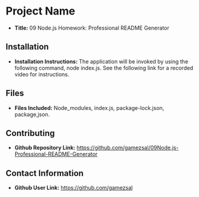 
# Project Name

* **Title:** 09 Node.js Homework: Professional README Generator
    
## Installation

* **Installation Instructions:** The application will be invoked by using the following command, node index.js. See the following link for a recorded video for instructions.
    
## Files
    
* **Files Included:**  Node_modules, index.js, package-lock.json, package,json.
   
## Contributing
   
* **Github Repository Link:** https://github.com/gamezsal/09Node.js-Professional-README-Generator
    
## Contact Information
    
* **Github User Link:** https://github.com/gamezsal
